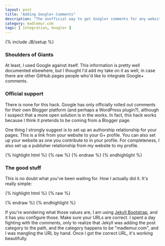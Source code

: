 ```yaml
---
layout: post
title: "Adding Google+ Comments"
description: "The unofficial way to get Google+ comments for any website."
category: madlemur.com
tags: [ Integration, Google+ ]
---
```

{% include JB/setup %}

### Shoulders of Giants

At least, I used Google against itself. This information is pretty well documented elsewhere, but I thought I'd add my take on it as well, in case there are other GitHub pages people who'd like to integrate Google+ comments.

### Official support

There is none for this hack. Google has only officially rolled out comments for their own Blogger platform (and perhaps a WordPress plugin?), although I suspect that a more open solution is in the works. In fact, this hack works because I think it pretends to be coming from a Blogger page.

One thing I strongly suggest is to set up an authorship relationship for your pages. This is a link from your website to your G+ profile. You can also set up your website as one you contribute to in your profile. For completeness, I also set up a publisher relationship from my website to my profile.

{% highlight html %}
{% raw %}
<a href="https://plus.google.com/{{google_profile_id}}" rel="author" style="display:none;"></a>
{% endraw %}
{% endhighlight %}


### The good stuff

This is no doubt what you've been waiting for. How I actually did it. It's really simple:

{% highlight html %}
{% raw %}
<div class="g-comments"
    data-href="{{site.production_url}}{{page.url}}"
    data-width="642"
    data-first_party_property="BLOGGER"
    data-view_type="FILTERED_POSTMOD">
</div>
{% endraw %}
{% endhighlight %}

If you're wondering what those values are, I am using [Jekyll Bootstrap](http://jekyllbootstrap.com/api/jekyll-liquid-api.html), and it has you configure those. Make sure your URLs are correct. I spent a day fighting with the comments, only to realize that Jekyll was adding the post category to the path, and the category happens to be "madlemur.com", and I was mangling the URL by hand. Once I got the correct URL, it's working beautifully.
